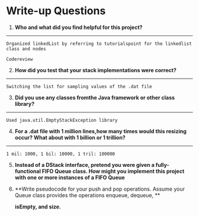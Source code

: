 # Write-up Questions

1. **Who and what did you find helpful for this project?**
-------

    Organized linkedList by referring to tutorialspoint for the linkedlist class and nodes

    Codereview

2. **How did you test that your stack implementations were correct?**
------

    Switching the list for sampling values of the .dat file

3. **Did you use any classes fromthe Java framework or other class library?**
--------

    Used java.util.EmptyStackException library

4. **For  a  .dat  file  with  1  million  lines,how  many times would this resizing occur? What about with 1 billion or 1 trillion?**
  --------
    1 mil: 1000, 1 bil: 10000, 1 tril: 100000
    
    
5. **Instead of a DStack interface, pretend you were given a fully-functional FIFO Queue class. How might you implement this project**
    **with one or more instances of a FIFO Queue**
   
   
   
6. **Write pseudocode for your push and pop operations. Assume your Queue class provides the operations enqueue, dequeue, **

   **isEmpty, and size.**
    
